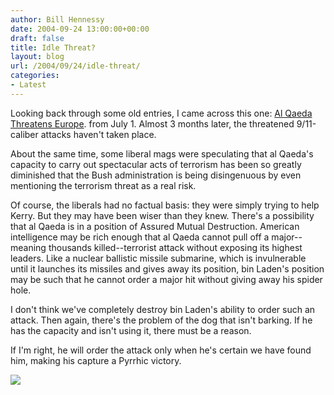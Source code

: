 ```yaml
---
author: Bill Hennessy
date: 2004-09-24 13:00:00+00:00
draft: false
title: Idle Threat?
layout: blog
url: /2004/09/24/idle-threat/
categories:
- Latest
---
```


Looking back through some old entries, I came across this one: [Al Qaeda Threatens Europe](/Default.aspx?tabid=25&mid=602&ctl=ViewEntry&EntryID=43). from July 1. Almost 3 months later, the threatened 9/11-caliber attacks haven't taken place.




About the same time, some liberal mags were speculating that al Qaeda's capacity to carry out spectacular acts of terrorism has been so greatly diminished that the Bush administration is being disingenuous by even mentioning the terrorism threat as a real risk.




Of course, the liberals had no factual basis: they were simply trying to help Kerry. But they may have been wiser than they knew. There's a possibility that al Qaeda is in a position of Assured Mutual Destruction. American intelligence may be rich enough that al Qaeda cannot pull off a major--meaning thousands killed--terrorist attack without exposing its highest leaders. Like a nuclear ballistic missile submarine, which is invulnerable until it launches its missiles and gives away its position, bin Laden's position may be such that he cannot order a major hit without giving away his spider hole. 




I don't think we've completely destroy bin Laden's ability to order such an attack. Then again, there's the problem of the dog that isn't barking. If he has the capacity and isn't using it, there must be a reason.




If I'm right, he will order the attack only when he's certain we have found him, making his capture a Pyrrhic victory.

![](https://blog.billhennessy.com/aggbug.aspx?PostID=550)

